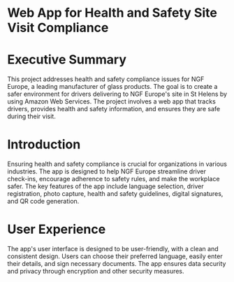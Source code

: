 # Web App for Health and Safety Site Visit Compliance

# Executive Summary

   This project addresses health and safety compliance issues for NGF Europe, a leading manufacturer of glass products. The goal is to create a safer environment for drivers delivering to NGF Europe's site in St Helens by using Amazon Web Services. The project involves a web app that tracks drivers, provides health and safety information, and ensures they are safe during their visit.
   

#  Introduction

   Ensuring health and safety compliance is crucial for organizations in various industries. The app is designed to help NGF Europe streamline driver check-ins, encourage adherence to safety rules, and make the workplace safer. The key features of the app include language selection, driver registration, photo capture, health and safety guidelines, digital signatures, and QR code generation.
   

 #  User Experience
 
   The app's user interface is designed to be user-friendly, with a clean and consistent design. Users can choose their preferred language, easily enter their details, and sign necessary documents. The app ensures data security and privacy through encryption and other security measures.
   

















